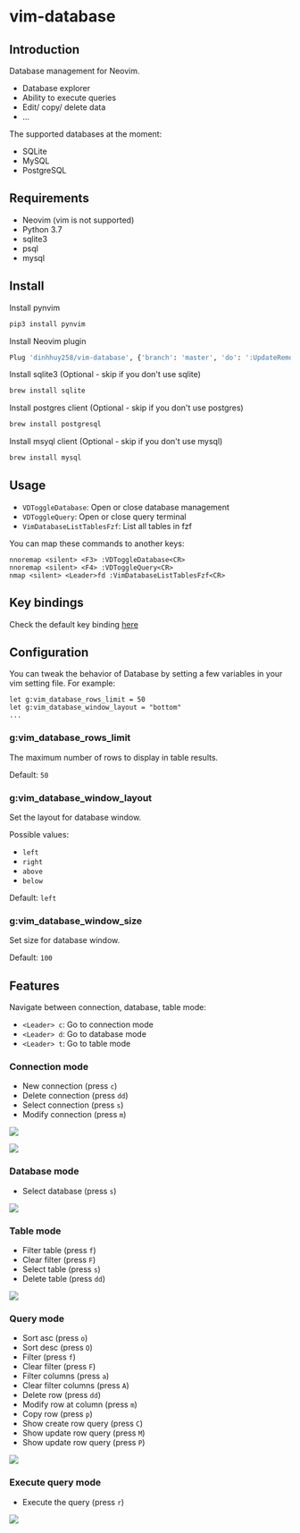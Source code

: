 # vim-database

## Introduction

Database management for Neovim. 

- Database explorer
- Ability to execute queries
- Edit/ copy/ delete data
- ...

The supported databases at the moment:

- SQLite
- MySQL
- PostgreSQL

## Requirements

- Neovim (vim is not supported)
- Python 3.7
- sqlite3
- psql
- mysql

## Install

Install pynvim

```sh
pip3 install pynvim
```

Install Neovim plugin

```sh
Plug 'dinhhuy258/vim-database', {'branch': 'master', 'do': ':UpdateRemotePlugins'}
```

Install sqlite3 (Optional - skip if you don't use sqlite)

```sh
brew install sqlite
```

Install postgres client (Optional - skip if you don't use postgres)

```sh
brew install postgresql
```

Install msyql client (Optional - skip if you don't use mysql)

```sh
brew install mysql
```

## Usage

- `VDToggleDatabase`: Open or close database management
- `VDToggleQuery`: Open or close query terminal
- `VimDatabaseListTablesFzf`: List all tables in fzf

You can map these commands to another keys:

```VimL
nnoremap <silent> <F3> :VDToggleDatabase<CR>
nnoremap <silent> <F4> :VDToggleQuery<CR>
nmap <silent> <Leader>fd :VimDatabaseListTablesFzf<CR>
```

## Key bindings

Check the default key binding [here](https://github.com/dinhhuy258/vim-database/blob/master/rplugin/python3/database/configs/config.py)

## Configuration

You can tweak the behavior of Database by setting a few variables in your vim setting file. For example:

```VimL
let g:vim_database_rows_limit = 50
let g:vim_database_window_layout = "bottom"
...
```

### g:vim_database_rows_limit

The maximum number of rows to display in table results.

Default: `50`

### g:vim_database_window_layout

Set the layout for database window.

Possible values:
- `left`
- `right`
- `above`
- `below`

Default: `left`

### g:vim_database_window_size

Set size for database window.

Default: `100`


## Features

Navigate between connection, database, table mode:

- `<Leader> c`: Go to connection mode
- `<Leader> d`: Go to database mode
- `<Leader> t`: Go to table mode

### Connection mode

- New connection (press `c`)
- Delete connection (press `dd`)
- Select connection (press `s`)
- Modify connection (press `m`)

![](https://user-images.githubusercontent.com/17776979/126873230-3040adc1-a447-48c8-8d08-ee48c1b7f6c7.gif)

![](https://user-images.githubusercontent.com/17776979/126873229-b11b7b64-21d8-4d6b-baa0-0715fea4df6e.gif)

### Database mode

- Select database (press `s`)

![](https://user-images.githubusercontent.com/17776979/126873228-c7557467-a8c2-48bf-854e-a1b4f7bc6900.gif)

### Table mode

- Filter table (press `f`)
- Clear filter (press `F`)
- Select table (press `s`)
- Delete table (press `dd`)

![](https://user-images.githubusercontent.com/17776979/126873227-156b4675-a757-438a-be9d-445bf2e76933.gif)

### Query mode

- Sort asc (press `o`)
- Sort desc (press `O`)
- Filter (press `f`)
- Clear filter (press `F`)
- Filter columns (press `a`)
- Clear filter columns (press `A`)
- Delete row (press `dd`)
- Modify row at column (press `m`)
- Copy row (press `p`)
- Show create row query (press `C`)
- Show update row query (press `M`)
- Show update row query (press `P`)

![](https://user-images.githubusercontent.com/17776979/126873221-ecc5081e-ecf2-4ca5-be0f-2b9c1658495a.gif)

### Execute query mode

- Execute the query (press `r`)

![](https://user-images.githubusercontent.com/17776979/126873722-d9445e96-555b-4c5a-8eab-0f3495994c73.gif)
